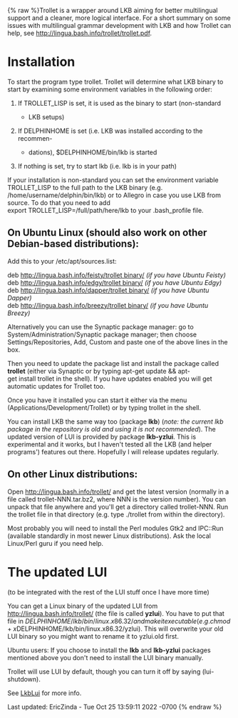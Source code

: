 {% raw %}Trollet is a wrapper around LKB aiming for better multilingual support
and a cleaner, more logical interface. For a short summary on some
issues with multilingual grammar development with LKB and how Trollet
can help, see <http://lingua.bash.info/trollet/trollet.pdf>.

# Installation

To start the program type trollet. Trollet will determine what LKB
binary to start by examining some environment variables in the following
order:

1. If TROLLET\_LISP is set, it is used as the binary to start
(non-standard
   
   - LKB setups)
2. If DELPHINHOME is set (i.e. LKB was installed according to the
recommen-
   
   - dations), $DELPHINHOME/bin/lkb is started
3. If nothing is set, try to start lkb (i.e. lkb is in your path)

If your installation is non-standard you can set the environment
variable TROLLET\_LISP to the full path to the LKB binary (e.g.
/home/username/delphin/bin/lkb) or to Allegro in case you use LKB from
source. To do that you need to add
export TROLLET\_LISP=/full/path/here/lkb to your .bash\_profile file.

## On Ubuntu Linux (should also work on other Debian-based distributions):

Add this to your /etc/apt/sources.list:

deb http://lingua.bash.info/feisty/trollet binary/ *(if you have Ubuntu
Feisty)*\
deb http://lingua.bash.info/edgy/trollet binary/ *(if you have Ubuntu
Edgy)*\
deb http://lingua.bash.info/dapper/trollet binary/ *(if you have Ubuntu
Dapper)*\
deb http://lingua.bash.info/breezy/trollet binary/ *(if you have Ubuntu
Breezy)*

Alternatively you can use the Synaptic package manager: go to
System/Administration/Synaptic package manager; then choose
Settings/Repositories, Add, Custom and paste one of the above lines in
the box.

Then you need to update the package list and install the package called
**trollet** (either via Synaptic or by typing
apt-get update && apt-get install trollet in the shell). If you have
updates enabled you will get automatic updates for Trollet too.

Once you have it installed you can start it either via the menu
(Applications/Development/Trollet) or by typing trollet in the shell.

You can install LKB the same way too (package **lkb**) (*note: the
current lkb package in the repository is old and using it is not
recommended*). The updated version of LUI is provided by package
**lkb-yzlui**. This is experimental and it works, but I haven't tested
all the LKB (and helper programs') features out there. Hopefully I will
release updates regularly.

## On other Linux distributions:

Open <http://lingua.bash.info/trollet/> and get the latest version
(normally in a file called trollet-NNN.tar.bz2, where NNN is the version
number). You can unpack that file anywhere and you'll get a directory
called trollet-NNN. Run the trollet file in that directory (e.g. type
./trollet from within the directory).

Most probably you will need to install the Perl modules Gtk2 and
IPC::Run (available standardly in most newer Linux distributions). Ask
the local Linux/Perl guru if you need help.

# The updated LUI

(to be integrated with the rest of the LUI stuff once I have more time)

You can get a Linux binary of the updated LUI from
<http://lingua.bash.info/trollet/> (the file is called **yzlui**). You
have to put that file in $DELPHINHOME/lkb/bin/linux.x86.32/ and make it
executable (e.g. chmod +x $DELPHINHOME/lkb/bin/linux.x86.32/yzlui). This
will overwrite your old LUI binary so you might want to rename it to
yzlui.old first.

Ubuntu users: If you choose to install the **lkb** and **lkb-yzlui**
packages mentioned above you don't need to install the LUI binary
manually.

Trollet will use LUI by default, though you can turn it off by saying
(lui-shutdown).

See [LkbLui](../LkbLui) for more info.

Last updated: EricZinda - Tue Oct 25 13:59:11 2022 -0700
{% endraw %}